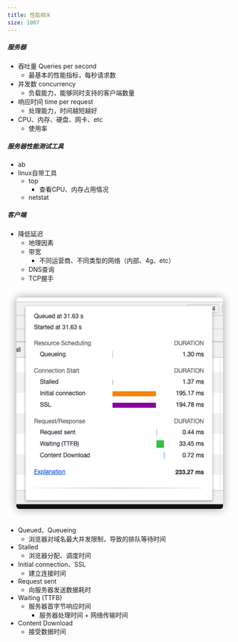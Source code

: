 ```yaml
---
title: 性能相关
size: 1007
---
```

##### 服务器

- 吞吐量 Queries per second
  - 最基本的性能指标，每秒请求数
- 并发数 concurrency
  - 负载能力，能够同时支持的客户端数量
- 响应时间 time per request
  - 处理能力，时间越短越好
- CPU、内存、硬盘、网卡、etc
  - 使用率



##### 服务器性能测试工具

- ab
- linux自带工具
  - top
    - 查看CPU、内存占用情况
  - netstat



##### 客户端

- 降低延迟
  - 地理因素
  - 带宽
    - 不同运营商、不同类型的网络（内部、4g、etc）
  - DNS查询
  - TCP握手

![1](../../public/network/chrome-network.png)

- Queued、Queueing
  - 浏览器对域名最大并发限制，导致的排队等待时间
- Stalled
  - 浏览器分配、调度时间
- Initial connection、SSL
  - 建立连接时间
- Request sent
  - 向服务器发送数据耗时
- Waiting (TTFB)	
  - 服务器首字节响应时间
    - 服务器处理时间 + 网络传输时间
- Content Download	
  - 接受数据时间
